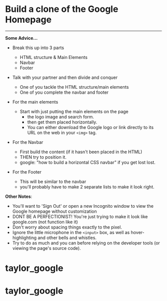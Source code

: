 # Build a clone of the Google Homepage
- - - - 

**Some Advice...**

- Break this up into 3 parts
	- HTML structure & Main Elements
	- Navbar
	- Footer
	
- Talk with your partner and then divide and conquer 
	- One of you tackle the HTML structure/main elements
	- One of you complete the navbar and footer

- For the main elements
	- Start with just putting the main elements on the page 
		- the logo image and search form. 
		- then get them placed horizontally. 
		- You can either download the Google logo or link directly to its URL on the web in your `<img>` tag.

- For the Navbar
	- First build the content (if it hasn't been placed in the HTML)
	- THEN try to position it. 
	- google: "how to build a horizontal CSS navbar" if you get lost lost.

- For the Footer
	-  This will be similar to the navbar
	-  you'll probably have to make 2 separate lists to make it look right.

**Other Notes**:

- You'll want to 'Sign Out' or open a new Incognito window to view the Google homepage without customization
- DONT BE A PERFECTIONIST! You're just trying to make it look like google.com (not function like it) 
- Don't worry about spacing things exactly to the pixel. 
- Ignore the little microphone in the `<input>` box, as well as hover-highlighting and other bells and whistles.
- Try to do as much and you can before relying on the developer tools (or viewing the page's source code).
# taylor_google
# taylor_google

